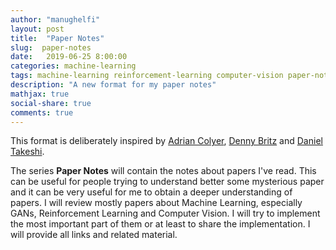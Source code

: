 ```yaml
---
author: "manughelfi"
layout: post
title:  "Paper Notes"
slug:  paper-notes
date:   2019-06-25 8:00:00
categories: machine-learning
tags: machine-learning reinforcement-learning computer-vision paper-notes
description: "A new format for my paper notes"
mathjax: true
social-share: true
comments: true
---
```


This format is deliberately inspired by [Adrian Colyer](https://blog.acolyer.org/about/), [Denny Britz](https://github.com/dennybritz/deeplearning-papernotes) and [Daniel Takeshi](https://github.com/DanielTakeshi/Paper_Notes).

The series **Paper Notes** will contain the notes about papers I've read. This can be useful for people trying to understand better some mysterious paper and it can be very useful for me to obtain a deeper understanding of papers. I will review mostly papers about Machine Learning, especially GANs, Reinforcement Learning and Computer Vision. I will try to implement the most important part of them or at least to share the implementation. I will provide all links and related material. 